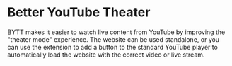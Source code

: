 # Better YouTube Theater

BYTT makes it easier to watch live content from YouTube by improving the "theater mode" experience. The website can be used standalone, or you can use the extension to add a button to the standard YouTube player to automatically load the website with the correct video or live stream.
